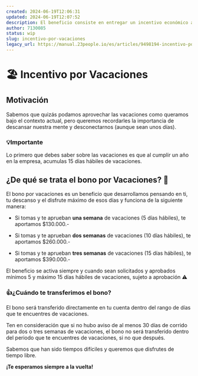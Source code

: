 ```yaml
---
created: 2024-06-19T12:06:31
updated: 2024-06-19T12:07:52
description: El beneficio consiste en entregar un incentivo económico al momento de que tomes vacaciones.
author: 7130085
status: wip
slug: incentivo-por-vacaciones
legacy_url: https://manual.23people.io/es/articles/9498194-incentivo-por-vacaciones
---
```


# 🏖️ Incentivo por Vacaciones

## Motivación

Sabemos que quizás podamos aprovechar las vacaciones como queramos bajo el
contexto actual, pero queremos recordarles la importancia de descansar nuestra
mente y desconectarnos (aunque sean unos días).

### 💡Importante

Lo primero que debes saber sobre las vacaciones es que al cumplir un año en la
empresa, acumulas 15 días hábiles de vacaciones.

## ¿De qué se trata el bono por Vacaciones? 🤑

El bono por vacaciones es un beneficio que desarrollamos pensando en ti, tu
descanso y el disfrute máximo de esos días y funciona de la siguiente manera:

  * Si tomas y te aprueban **una semana** de vacaciones (5 días hábiles), te aportamos $130.000.-

  * Si tomas y te aprueban **dos semanas** de vacaciones (10 días hábiles), te aportamos $260.000.-

  * Si tomas y te aprueban **tres semanas** de vacaciones (15 días hábiles), te aportamos $390.000.-

El beneficio se activa siempre y cuando sean solicitados y aprobados mínimos 5
y máximo 15 días hábiles de vacaciones, sujeto a aprobación ⚠

### 👍¿Cuándo te transferimos el bono?

El bono será transferido directamente en tu cuenta dentro del rango de días
que te encuentres de vacaciones.

  
Ten en consideración que si no hubo aviso de al menos 30 días de corrido para
dos o tres semanas de vacaciones, el bono no será transferido dentro del
periodo que te encuentres de vacaciones, si no que después.

Sabemos que han sido tiempos difíciles y queremos que disfrutes de tiempo
libre.

**¡Te esperamos siempre a la vuelta!**


